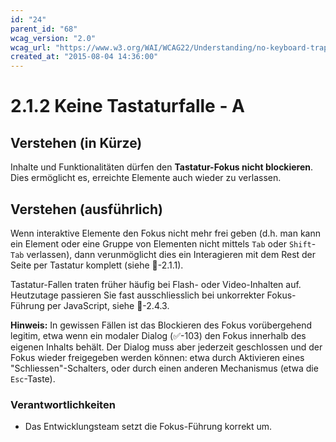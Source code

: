 ```yaml
---
id: "24"
parent_id: "68"
wcag_version: "2.0"
wcag_url: "https://www.w3.org/WAI/WCAG22/Understanding/no-keyboard-trap.html"
created_at: "2015-08-04 14:36:00"
---
```


# 2.1.2 Keine Tastaturfalle - A

## Verstehen (in Kürze)

Inhalte und Funktionalitäten dürfen den **Tastatur-Fokus nicht blockieren**. Dies ermöglicht es, erreichte Elemente auch wieder zu verlassen.

## Verstehen (ausführlich)

Wenn interaktive Elemente den Fokus nicht mehr frei geben (d.h. man kann ein Element oder eine Gruppe von Elementen nicht mittels `Tab` oder `Shift`-`Tab` verlassen), dann verunmöglicht dies ein Interagieren mit dem Rest der Seite per Tastatur komplett (siehe 📜-2.1.1).

Tastatur-Fallen traten früher häufig bei Flash- oder Video-Inhalten auf. Heutzutage passieren Sie fast ausschliesslich bei unkorrekter Fokus-Führung per JavaScript, siehe 📜-2.4.3.

**Hinweis:** In gewissen Fällen ist das Blockieren des Fokus vorübergehend legitim, etwa wenn ein modaler Dialog (✅-103) den Fokus innerhalb des eigenen Inhalts behält. Der Dialog muss aber jederzeit geschlossen und der Fokus wieder freigegeben werden können: etwa durch Aktivieren eines "Schliessen"-Schalters, oder durch einen anderen Mechanismus (etwa die `Esc`-Taste).

### Verantwortlichkeiten

- Das Entwicklungsteam setzt die Fokus-Führung korrekt um.